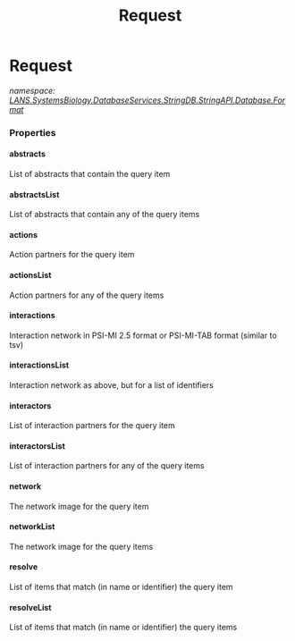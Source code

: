 ﻿---
title: Request
---

# Request
_namespace: [LANS.SystemsBiology.DatabaseServices.StringDB.StringAPI.Database.Format](N-LANS.SystemsBiology.DatabaseServices.StringDB.StringAPI.Database.Format.html)_






### Properties

#### abstracts
List of abstracts that contain the query item
#### abstractsList
List of abstracts that contain any of the query items
#### actions
Action partners for the query item
#### actionsList
Action partners for any of the query items
#### interactions
Interaction network in PSI-MI 2.5 format or PSI-MI-TAB format (similar to tsv)
#### interactionsList
Interaction network as above, but for a list of identifiers
#### interactors
List of interaction partners for the query item
#### interactorsList
List of interaction partners for any of the query items
#### network
The network image for the query item
#### networkList
The network image for the query items
#### resolve
List of items that match (in name or identifier) the query item
#### resolveList
List of items that match (in name or identifier) the query items
